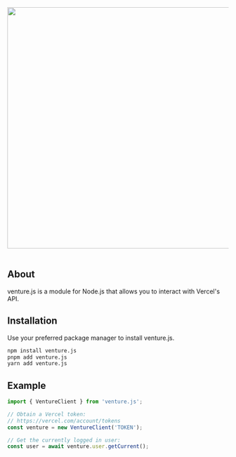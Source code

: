 <div align="center">
  <a href="https://github.com/m1-dev/venture">
    <img
      src="https://jvk6hm88bttdy90i.public.blob.vercel-storage.com/Venture%20Thumbnail%20Transparent-ulTDs1NTztIA9wiL2CM5XinqnUDKdQ.png"
      width="550" 
    />
  </a>
</div>

<br />

## About

venture.js is a module for Node.js that allows you to interact with Vercel's API.

## Installation

Use your preferred package manager to install venture.js.

```sh
npm install venture.js
pnpm add venture.js
yarn add venture.js
```

## Example

```js
import { VentureClient } from 'venture.js';

// Obtain a Vercel token:
// https://vercel.com/account/tokens
const venture = new VentureClient('TOKEN');

// Get the currently logged in user:
const user = await venture.user.getCurrent();
```
